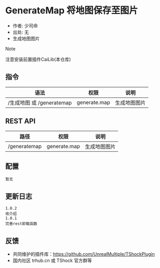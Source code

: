 # GenerateMap 将地图保存至图片

- 作者: 少司命
- 出处: 无
- 生成地图图片
  
> [!NOTE]  
> 注意安装前置插件CaiLib(本仓库)

## 指令

| 语法                   |      权限      |   说明   |
|----------------------|:------------:|:------:|
| /生成地图 或 /generatemap | generate.map | 生成地图图片 |

## REST API

| 路径           |      权限      |   说明   |
|--------------|:------------:|:------:|
| /generatemap | generate.map | 生成地图图片 |

## 配置

```json5
暂无
```

## 更新日志

```
1.0.2
改介绍
1.0.1
完善rest卸载函数
```


## 反馈

- 共同维护的插件库：https://github.com/UnrealMultiple/TShockPlugin
- 国内社区 trhub.cn 或 TShock 官方群等
